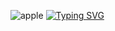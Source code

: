![apple](https://github.com/nagaeng/nagaeng/assets/109855280/e4c6cdba-ca43-4260-b98e-990e5868a3f2) 
[![Typing SVG](https://readme-typing-svg.demolab.com/?lines=HI+I'm+nakyung;Stuyding+Computer+Engineering;At+SUNGSHIN+W.Univ;NOW+SOPT+34+ANDROID)](https://git.io/typing-svg)
